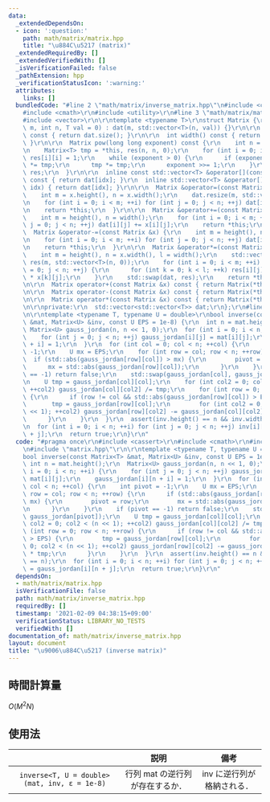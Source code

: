 ```yaml
---
data:
  _extendedDependsOn:
  - icon: ':question:'
    path: math/matrix/matrix.hpp
    title: "\u884C\u5217 (matrix)"
  _extendedRequiredBy: []
  _extendedVerifiedWith: []
  _isVerificationFailed: false
  _pathExtension: hpp
  _verificationStatusIcon: ':warning:'
  attributes:
    links: []
  bundledCode: "#line 2 \"math/matrix/inverse_matrix.hpp\"\n#include <cassert>\r\n\
    #include <cmath>\r\n#include <utility>\r\n#line 3 \"math/matrix/matrix.hpp\"\n\
    #include <vector>\r\n\r\ntemplate <typename T>\r\nstruct Matrix {\r\n  Matrix(int\
    \ m, int n, T val = 0) : dat(m, std::vector<T>(n, val)) {}\r\n\r\n  int height()\
    \ const { return dat.size(); }\r\n\r\n  int width() const { return dat.front().size();\
    \ }\r\n\r\n  Matrix pow(long long exponent) const {\r\n    int n = height();\r\
    \n    Matrix<T> tmp = *this, res(n, n, 0);\r\n    for (int i = 0; i < n; ++i)\
    \ res[i][i] = 1;\r\n    while (exponent > 0) {\r\n      if (exponent & 1) res\
    \ *= tmp;\r\n      tmp *= tmp;\r\n      exponent >>= 1;\r\n    }\r\n    return\
    \ res;\r\n  }\r\n\r\n  inline const std::vector<T> &operator[](const int idx)\
    \ const { return dat[idx]; }\r\n  inline std::vector<T> &operator[](const int\
    \ idx) { return dat[idx]; }\r\n\r\n  Matrix &operator=(const Matrix &x) {\r\n\
    \    int m = x.height(), n = x.width();\r\n    dat.resize(m, std::vector<T>(n));\r\
    \n    for (int i = 0; i < m; ++i) for (int j = 0; j < n; ++j) dat[i][j] = x[i][j];\r\
    \n    return *this;\r\n  }\r\n\r\n  Matrix &operator+=(const Matrix &x) {\r\n\
    \    int m = height(), n = width();\r\n    for (int i = 0; i < m; ++i) for (int\
    \ j = 0; j < n; ++j) dat[i][j] += x[i][j];\r\n    return *this;\r\n  }\r\n\r\n\
    \  Matrix &operator-=(const Matrix &x) {\r\n    int m = height(), n = width();\r\
    \n    for (int i = 0; i < m; ++i) for (int j = 0; j < n; ++j) dat[i][j] -= x[i][j];\r\
    \n    return *this;\r\n  }\r\n\r\n  Matrix &operator*=(const Matrix &x) {\r\n\
    \    int m = height(), n = x.width(), l = width();\r\n    std::vector<std::vector<T>>\
    \ res(m, std::vector<T>(n, 0));\r\n    for (int i = 0; i < m; ++i) for (int j\
    \ = 0; j < n; ++j) {\r\n      for (int k = 0; k < l; ++k) res[i][j] += dat[i][k]\
    \ * x[k][j];\r\n    }\r\n    std::swap(dat, res);\r\n    return *this;\r\n  }\r\
    \n\r\n  Matrix operator+(const Matrix &x) const { return Matrix(*this) += x; }\r\
    \n\r\n  Matrix operator-(const Matrix &x) const { return Matrix(*this) -= x; }\r\
    \n\r\n  Matrix operator*(const Matrix &x) const { return Matrix(*this) *= x; }\r\
    \n\r\nprivate:\r\n  std::vector<std::vector<T>> dat;\r\n};\r\n#line 6 \"math/matrix/inverse_matrix.hpp\"\
    \n\r\ntemplate <typename T, typename U = double>\r\nbool inverse(const Matrix<T>\
    \ &mat, Matrix<U> &inv, const U EPS = 1e-8) {\r\n  int n = mat.height();\r\n \
    \ Matrix<U> gauss_jordan(n, n << 1, 0);\r\n  for (int i = 0; i < n; ++i) {\r\n\
    \    for (int j = 0; j < n; ++j) gauss_jordan[i][j] = mat[i][j];\r\n    gauss_jordan[i][n\
    \ + i] = 1;\r\n  }\r\n  for (int col = 0; col < n; ++col) {\r\n    int pivot =\
    \ -1;\r\n    U mx = EPS;\r\n    for (int row = col; row < n; ++row) {\r\n    \
    \  if (std::abs(gauss_jordan[row][col]) > mx) {\r\n        pivot = row;\r\n  \
    \      mx = std::abs(gauss_jordan[row][col]);\r\n      }\r\n    }\r\n    if (pivot\
    \ == -1) return false;\r\n    std::swap(gauss_jordan[col], gauss_jordan[pivot]);\r\
    \n    U tmp = gauss_jordan[col][col];\r\n    for (int col2 = 0; col2 < (n << 1);\
    \ ++col2) gauss_jordan[col][col2] /= tmp;\r\n    for (int row = 0; row < n; ++row)\
    \ {\r\n      if (row != col && std::abs(gauss_jordan[row][col]) > EPS) {\r\n \
    \       tmp = gauss_jordan[row][col];\r\n        for (int col2 = 0; col2 < (n\
    \ << 1); ++col2) gauss_jordan[row][col2] -= gauss_jordan[col][col2] * tmp;\r\n\
    \      }\r\n    }\r\n  }\r\n  assert(inv.height() == n && inv.width() == n);\r\
    \n  for (int i = 0; i < n; ++i) for (int j = 0; j < n; ++j) inv[i][j] = gauss_jordan[i][n\
    \ + j];\r\n  return true;\r\n}\r\n"
  code: "#pragma once\r\n#include <cassert>\r\n#include <cmath>\r\n#include <utility>\r\
    \n#include \"matrix.hpp\"\r\n\r\ntemplate <typename T, typename U = double>\r\n\
    bool inverse(const Matrix<T> &mat, Matrix<U> &inv, const U EPS = 1e-8) {\r\n \
    \ int n = mat.height();\r\n  Matrix<U> gauss_jordan(n, n << 1, 0);\r\n  for (int\
    \ i = 0; i < n; ++i) {\r\n    for (int j = 0; j < n; ++j) gauss_jordan[i][j] =\
    \ mat[i][j];\r\n    gauss_jordan[i][n + i] = 1;\r\n  }\r\n  for (int col = 0;\
    \ col < n; ++col) {\r\n    int pivot = -1;\r\n    U mx = EPS;\r\n    for (int\
    \ row = col; row < n; ++row) {\r\n      if (std::abs(gauss_jordan[row][col]) >\
    \ mx) {\r\n        pivot = row;\r\n        mx = std::abs(gauss_jordan[row][col]);\r\
    \n      }\r\n    }\r\n    if (pivot == -1) return false;\r\n    std::swap(gauss_jordan[col],\
    \ gauss_jordan[pivot]);\r\n    U tmp = gauss_jordan[col][col];\r\n    for (int\
    \ col2 = 0; col2 < (n << 1); ++col2) gauss_jordan[col][col2] /= tmp;\r\n    for\
    \ (int row = 0; row < n; ++row) {\r\n      if (row != col && std::abs(gauss_jordan[row][col])\
    \ > EPS) {\r\n        tmp = gauss_jordan[row][col];\r\n        for (int col2 =\
    \ 0; col2 < (n << 1); ++col2) gauss_jordan[row][col2] -= gauss_jordan[col][col2]\
    \ * tmp;\r\n      }\r\n    }\r\n  }\r\n  assert(inv.height() == n && inv.width()\
    \ == n);\r\n  for (int i = 0; i < n; ++i) for (int j = 0; j < n; ++j) inv[i][j]\
    \ = gauss_jordan[i][n + j];\r\n  return true;\r\n}\r\n"
  dependsOn:
  - math/matrix/matrix.hpp
  isVerificationFile: false
  path: math/matrix/inverse_matrix.hpp
  requiredBy: []
  timestamp: '2021-02-09 04:38:15+09:00'
  verificationStatus: LIBRARY_NO_TESTS
  verifiedWith: []
documentation_of: math/matrix/inverse_matrix.hpp
layout: document
title: "\u9006\u884C\u5217 (inverse matrix)"
---
```



## 時間計算量

$O(M^2 N)$


## 使用法

||説明|備考|
|:--:|:--:|:--:|
|`inverse<T, U = double>(mat, inv, ε = 1e-8)`|行列 $\mathrm{mat}$ の逆行列が存在するか．|$\mathrm{inv}$ に逆行列が格納される．|
